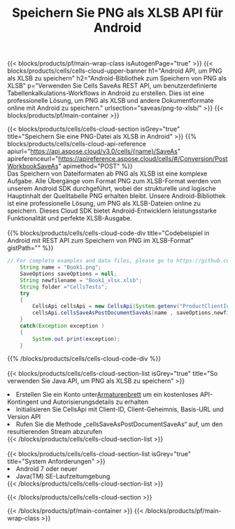 ﻿---
title: Speichern Sie PNG als XLSB API für Android
description:  Verwenden Sie das Aspose.Cells Cloud SDK für Android, um die Datei im PNG-Format als XLSB-Formatdatei zu speichern.
url: /de/android/saveas/png-to-xlsb/
---
{{< blocks/products/pf/main-wrap-class isAutogenPage="true" >}}
{{< blocks/products/cells/cells-cloud-upper-banner h1="Android API, um PNG als XLSB zu speichern" h2="Android-Bibliothek zum Speichern von PNG als XLSB" p="Verwenden Sie Cells SaveAs REST API, um benutzerdefinierte Tabellenkalkulations-Workflows in Android zu erstellen. Dies ist eine professionelle Lösung, um PNG als XLSB und andere Dokumentformate online mit Android zu speichern." urlsection="saveas/png-to-xlsb/" >}}
{{< blocks/products/pf/main-container >}}

{{< blocks/products/cells/cells-cloud-section isGrey="true" title="Speichern Sie eine PNG-Datei als XLSB in Android" >}}
{{% blocks/products/cells/cells-cloud-api-reference apiurl="https://api.aspose.cloud/v3.0/cells/{name}/SaveAs" apireferenceurl="https://apireference.aspose.cloud/cells/#/Conversion/PostWorkbookSaveAs" apimethod="POST" %}}
<br/>
Das Speichern von Dateiformaten ab PNG als XLSB ist eine komplexe Aufgabe. Alle Übergänge vom Format PNG zum XLSB-Format werden von unserem Android SDK durchgeführt, wobei der strukturelle und logische Hauptinhalt der Quelltabelle PNG erhalten bleibt. Unsere Android-Bibliothek ist eine professionelle Lösung, um PNG als XLSB-Dateien online zu speichern. Dieses Cloud SDK bietet Android-Entwicklern leistungsstarke Funktionalität und perfekte XLSB-Ausgabe.
<br/>
<br/>
{{% blocks/products/cells/cells-cloud-code-div title="Codebeispiel in Android mit REST API zum Speichern von PNG im XLSB-Format" gistPath="" %}}
  
```java
// For complete examples and data files, please go to https://github.com/aspose-cells-cloud/aspose-cells-cloud-android/
    String name = "Book1.png";
    SaveOptions saveOptions = null;
    String newfilename = "Book1_xlsx.xlsb";
    String folder ="CellsTests";
    try
    {
        CellsApi cellsApi = new CellsApi(System.getenv("ProductClientId"), System.getenv("ProductClientSecret"));
        cellsApi.cellsSaveAsPostDocumentSaveAs(name , saveOptions,newfilename,false,false,folder,null,null,null,true);                       
    }
    catch(Exception exception )
    {
        System.out.print(exception);
    }
```
  
{{% /blocks/products/cells/cells-cloud-code-div %}}
<br/>
<br/>
{{< blocks/products/cells/cells-cloud-section-list isGrey="true" title="So verwenden Sie Java API, um PNG als XLSB zu speichern" >}}
<li> Erstellen Sie ein Konto unter<a href="https://dashboard.aspose.cloud/">Armaturenbrett</a> um ein kostenloses API-Kontingent und Autorisierungsdetails zu erhalten</li>
<li>Initialisieren Sie CellsApi mit Client-ID, Client-Geheimnis, Basis-URL und Version API</li>
<li>Rufen Sie die Methode „cellsSaveAsPostDocumentSaveAs“ auf, um den resultierenden Stream abzurufen</li>
{{< /blocks/products/cells/cells-cloud-section-list >}}
<br/>
<br/>
{{< blocks/products/cells/cells-cloud-section-list isGrey="true" title="System Anforderungen" >}}
<li>Android 7 oder neuer</li>
<li>Java(TM) SE-Laufzeitumgebung</li>
{{< /blocks/products/cells/cells-cloud-section-list >}}

{{< /blocks/products/cells/cells-cloud-section >}}

{{< /blocks/products/pf/main-container >}}
{{< /blocks/products/pf/main-wrap-class >}}
